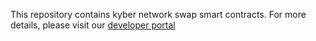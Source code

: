 This repository contains kyber network swap smart contracts.
For more details, please visit our [developer portal](https://developer.kyber.network/)

